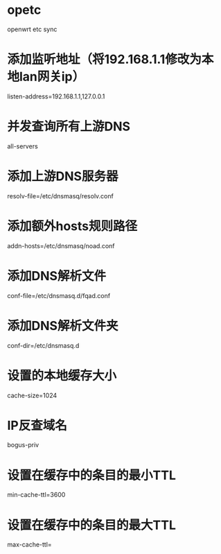 # opetc
openwrt etc  sync

# 添加监听地址（将192.168.1.1修改为本地lan网关ip）
listen-address=192.168.1.1,127.0.0.1

# 并发查询所有上游DNS
all-servers

# 添加上游DNS服务器
resolv-file=/etc/dnsmasq/resolv.conf

# 添加额外hosts规则路径
addn-hosts=/etc/dnsmasq/noad.conf

# 添加DNS解析文件
conf-file=/etc/dnsmasq.d/fqad.conf

# 添加DNS解析文件夹
conf-dir=/etc/dnsmasq.d

# 设置的本地缓存大小
cache-size=1024

# IP反查域名
bogus-priv

# 设置在缓存中的条目的最小TTL
min-cache-ttl=3600

# 设置在缓存中的条目的最大TTL
max-cache-ttl=<time>
